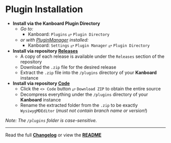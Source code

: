 # Plugin Installation

- **Install via the Kanboard Plugin Directory**
  - _Go to:_
    - Kanboard: `Plugins` &#10562; `Plugin Directory`
  - _or with [PluginManager](https://github.com/aljawaid/PluginManager "A Kanboard plugin") installed:_
    - Kanboard: `Settings` &#10562; `Plugin Manager` &#10562; `Plugin Directory`
- **Install via repository [Releases](https://github.com/imfx77/kanboard-plugin-Wysiwyg-MD-Editor/releases)**
  - A copy of each release is available under the `Releases` section of the repository
  - Download the `.zip` file for the desired release
  - Extract the `.zip` file into the `/plugins` directory of your **Kanboard** instance
- **Install via repository [Code](https://github.com/imfx77/kanboard-plugin-Wysiwyg-MD-Editor)**
  - Click the `<> Code` button &#10562; `Download ZIP` to obtain the entire source
  - Decompress everything under the `/plugins` directory of your **Kanboard** instance
  - Rename the extracted folder from the `.zip` to be exactly `WysiwygMDEditor` (_must not contain branch name or version!_)

_Note: The `/plugins` folder is case-sensitive._

---

Read the full [**Changelog**](../master/changelog.md "See changes") or view the [**README**](../master/README.md "View README")

